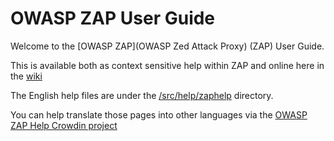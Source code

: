 # OWASP ZAP User Guide #
[](https://raw.githubusercontent.com/wiki/zaproxy/zaproxy/images/zap32x32.png)
Welcome to the [OWASP ZAP](OWASP Zed Attack Proxy) (ZAP) User Guide.

This is available both as context sensitive help within ZAP and online here in the [wiki](https://github.com/zaproxy/zap-core-help/wiki)

The English help files are under the [/src/help/zaphelp](https://github.com/psiinon/zap-core-help/tree/master/src/help/zaphelp) directory.

You can help translate those pages into other languages via the [OWASP ZAP Help Crowdin project](https://crowdin.com/project/owasp-zap-help)
